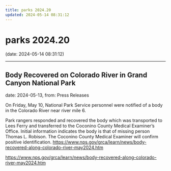 ```yaml
---
title: parks 2024.20
updated: 2024-05-14 08:31:12
---
```


# parks 2024.20

(date: 2024-05-14 08:31:12)

---

## Body Recovered on Colorado River in Grand Canyon National Park

date: 2024-05-13, from: Press Releases

On Friday, May 10, National Park Service personnel were notified of a body in the Colorado River near river mile 6. 

Park rangers responded and recovered the body which was transported to Lees Ferry and transferred to the Coconino County Medical Examiner’s Office. Initial information indicates the body is that of missing person Thomas L. Robison. The Coconino County Medical Examiner will confirm positive identification. https://www.nps.gov/grca/learn/news/body-recovered-along-colorado-river-may2024.htm 

<https://www.nps.gov/grca/learn/news/body-recovered-along-colorado-river-may2024.htm>

